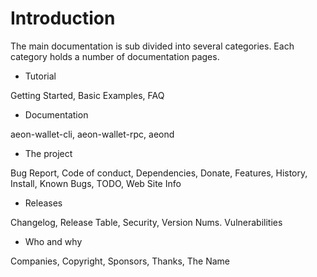 # Introduction

The main documentation is sub divided into several categories. Each category holds a number of documentation pages.

* Tutorial

Getting Started, Basic Examples, FAQ

* Documentation

aeon-wallet-cli, aeon-wallet-rpc, aeond

* The project

Bug Report, Code of conduct, Dependencies, Donate, Features, History, Install, Known Bugs, TODO, Web Site Info

* Releases

Changelog, Release Table, Security, Version Nums. Vulnerabilities

* Who and why

Companies, Copyright, Sponsors, Thanks, The Name


## 